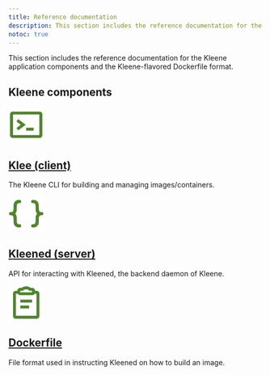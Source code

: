 ```yaml
---
title: Reference documentation
description: This section includes the reference documentation for the Kleene components and the Dockerfile formats.
notoc: true
---
```


This section includes the reference documentation for the Kleene application components
and the Kleene-flavored Dockerfile format.

## Kleene components

<div class="component-container">
    <!--start row-->
  <div class="row">
    <div class="col-xs-12 col-sm-12 col-md-12 col-lg-4 block">
        <div class="component">
            <div class="component-icon">
                 <a href="/reference/klee/cli/"><img src="/assets/images/klee-reference.svg" alt="klee" width="70" height="70"></a>
            </div>
                <h2 id="docker-for-linux"><a href="/reference/klee/cli/">Klee (client)</a></h2>
                <p>The Kleene CLI for building and managing images/containers.</p>
        </div>
     </div>
     <div class="col-xs-12 col-sm-12 col-md-12 col-lg-4 block">
        <div class="component">
             <div class="component-icon">
                 <a href="/reference/kleened/"><img src="/assets/images/kleened-api.svg" alt="kleened" width="70" height="70"></a>
             </div>
                 <h2 id="dockerfile"><a href="/reference/kleened/">Kleened (server)</a></h2>
                <p>API for interacting with Kleened, the backend daemon of Kleene.</p>
        </div>
      </div>
      <div class="col-xs-12 col-sm-12 col-md-12 col-lg-4 block">
        <div class="component">
             <div class="component-icon">
                 <a href="/reference/dockerfile/"><img src="/assets/images/instructions-file.svg" alt="Dockerfile" width="70" height="70"></a>
                 </div>
                 <h2 id="dockerfile"><a href="/reference/dockerfile/">Dockerfile</a></h2>
                <p>File format used in instructing Kleened on how to build an image.</p>
        </div>
      </div>
  </div>
</div>
